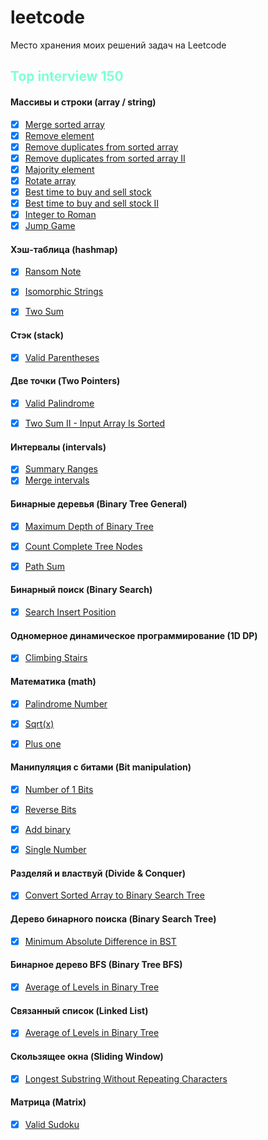 # leetcode
Место хранения моих решений задач на Leetcode


## <aquamarine>Top interview 150<aquamarine>

#### **Массивы и строки (array / string)**

- [x] [Merge sorted array](arrayAndString/merge.go)
- [x] [Remove element](arrayAndString/removeElement.go)
- [x] [Remove duplicates from sorted array](arrayAndString/removeDuplicates.go)
- [x] [Remove duplicates from sorted array II](arrayAndString/removeDuplicatesII.go)
- [x] [Majority element](arrayAndString/majorityElement.go)
- [x] [Rotate array](arrayAndString/rotate.go)
- [x] [Best time to buy and sell stock](arrayAndString/maxProfit.go)
- [x] [Best time to buy and sell stock II](arrayAndString/maxProfitII.go)
- [x] [Integer to Roman](arrayAndString/intToRoman.go)
- [x] [Jump Game](arrayAndString/canJump.go)

#### **Хэш-таблица (hashmap)**
- [x] [Ransom Note](hashmap/canConstruct.go)
- [x] [Isomorphic Strings](hashmap/isIsomorphic.go)
- [x] [Two Sum](hashmap/twoSum.go)


#### **Стэк (stack)**
- [x] [Valid Parentheses](stack/isValid.go)


#### **Две точки (Two Pointers)**
- [x] [Valid Palindrome](twoPointers/isPalindrome.go)
- [x] [Two Sum II - Input Array Is Sorted](twoPointers/twoSum.go)




#### **Интервалы (intervals)**
- [x] [Summary Ranges](intervals/summaryRanges.go)
- [x] [Merge intervals](intervals/merge.go)

#### **Бинарные деревья (Binary Tree General)**
- [x] [Maximum Depth of Binary Tree](binaryTreeGeneral/maxDepth.go)
- [x] [Count Complete Tree Nodes](binaryTreeGeneral/countNodes.go)
- [x] [Path Sum](binaryTreeGeneral/hasPathSum.go)


#### **Бинарный поиск (Binary Search)**
- [x] [Search Insert Position](binarySearch/searchInsert.go)


#### **Одномерное динамическое программирование (1D DP)**
- [x] [Climbing Stairs](dp1d/climbStairs.go)


#### **Математика (math)**
- [x] [Palindrome Number](math/isPalindrome.go)
- [x] [Sqrt(x)](math/mySqrt.go)
- [x] [Plus one](math/plusOne.go)


#### **Манипуляция с битами (Bit manipulation)**
- [x] [Number of 1 Bits](bitManipulation/hammingWeight.go)
- [x] [Reverse Bits](bitManipulation/reverseBits.go)
- [x] [Add binary](bitManipulation/addBinary.go)
- [x] [Single Number](bitManipulation/singleNumber.go)


#### **Разделяй и властвуй (Divide & Conquer)**
- [x] [Convert Sorted Array to Binary Search Tree](math/isPalindrome.go)

#### **Дерево бинарного поиска (Binary Search Tree)**
- [x] [Minimum Absolute Difference in BST](binarySearchTree/getMinimumDifference.go)


#### **Бинарное дерево BFS (Binary Tree BFS)**
- [x] [Average of Levels in Binary Tree](binaryTreeBFS/averageOfLevels.go)


#### **Связанный список (Linked List)**
- [x] [Average of Levels in Binary Tree](binaryTreeBFS/averageOfLevels.go)


#### **Скользящее окна (Sliding Window)**
- [x] [Longest Substring Without Repeating Characters](slidingWindow/lengthOfLongestSubstring.go)


#### **Матрица (Matrix)**
- [x] [Valid Sudoku](matrix/isValidSudoku.go)



<style>
    red { color: red }
    yellow { color: yellow }
    aqua {color: aqua}
    aquamarine {color: aquamarine}
</style>